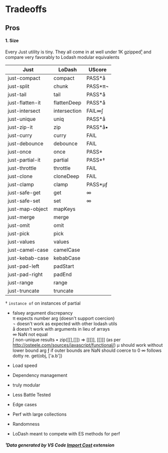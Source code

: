 # Tradeoffs

## Pros

#### 1. Size
Every Just utility is tiny. They all come in at well under 1K gzipped[¹](#¹Data) and compare very favorably to Lodash modular equivalents

| Just          |  LoDash   | UScore  |
| ------------- |---------------| -------|
| just-compact  | compact       | PASS*å   |
| just-split    | chunk         | PASS*π¬  |
| just-tail | tail      |  PASS*å  |
| just-flatten-it |flattenDeep      | PASS*å   |
| just-intersect | intersection      | FAIL∞∫   |
| just-unique | uniq | PASS*å |
| just-zip-it | zip |  PASS*å•  |
| just-curry | curry  |  FAIL  |
| just-debounce | debounce      | FAIL   |
| just-once | once      |  PASS*  |
| just-partial-it | partial  | PASS*†  |
| just-throttle | throttle      | FAIL  |
| just-clone | cloneDeep      | FAIL   |
| just-clamp | clamp      |  PASS*µƒ  |
| just-safe-get | get      |  ∞  |
| just-safe-set | set      |  ∞  |
| just-map-object | mapKeys      |    |
| just-merge | merge      |    |
| just-omit | omit      |    |
| just-pick | pick      |    |
| just-values | values      |    |
| just-camel-case | camelCase      |    |
| just-kebab-case | kebabCase      |    |
| just-pad-left | padStart      |    |
| just-pad-right | padEnd      |    |
| just-range | range      |    |
| just-truncate | truncate      |    |

† `instance of` on instances of partial  
* falsey argument discrepancy  
π expects number arg (doesn't support coercion)   
¬ doesn't work as expected with other lodash utils  
å doesn't work with arguments in lieu of arrays  
∞ NaN not equal  
∫ non-unique results
• zip([[],[]]) => [[[]], [[]]] (as per http://osteele.com/sources/javascript/functional/)
µ should work without lower bound arg
ƒ if outer bounds are NaN should coerce to 0
∞ follows dotty re. get(obj, ['a.b'])

* Load speed
* Dependency management
* truly modular
* Less Battle Tested
* Edge cases
* Perf with large collections
* Randomness
* LoDash meant to compete with ES methods for perf

##### ¹Data generated by VS Code [Import Cost](https://marketplace.visualstudio.com/items?itemName=wix.vscode-import-cost) extension

